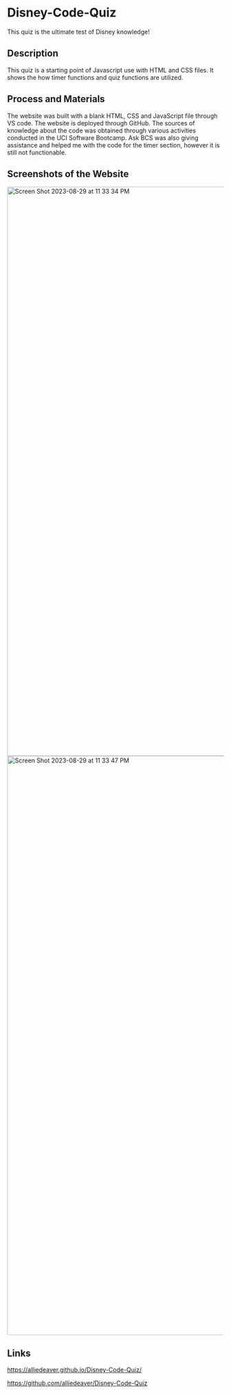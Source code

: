# Disney-Code-Quiz
This quiz is the ultimate test of Disney knowledge!
## Description
This quiz is a starting point of Javascript use with HTML and CSS files. It shows the how timer functions and quiz functions are utilized. 
## Process and Materials
The website was built with a blank HTML, CSS and JavaScript file through VS code. The website is deployed through GitHub. The sources of knowledge about the code was obtained through various activities conducted in the UCI Software Bootcamp. Ask BCS was also giving assistance and helped me with the code for the timer section, however it is still not functionable. 
## Screenshots of the Website

<img width="1321" alt="Screen Shot 2023-08-29 at 11 33 34 PM" src="https://github.com/alliedeaver/Disney-Code-Quiz/assets/141384805/27d5bfa8-c76e-4b4b-b780-9e5eac416daa">
<img width="1344" alt="Screen Shot 2023-08-29 at 11 33 47 PM" src="https://github.com/alliedeaver/Disney-Code-Quiz/assets/141384805/a7f34f88-b24a-4860-a9a6-ea79de3726c0">


## Links 
https://alliedeaver.github.io/Disney-Code-Quiz/


https://github.com/alliedeaver/Disney-Code-Quiz
